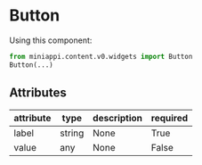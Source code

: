 
# Button


Using this component:

```python
from miniappi.content.v0.widgets import Button
Button(...)
```
## Attributes

| attribute  | type      | description | required |
|------------|-----------|-------------|----------|
| label | string | None | True |
| value | any | None | False |

